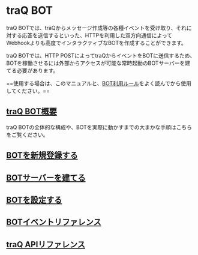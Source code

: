 # traQ BOT
traQ BOTでは、traQからメッセージ作成等の各種イベントを受け取り、それに対する応答を送信するといった、HTTPを利用した双方向通信によってWebhookよりも高度でインタラクティブなBOTを作成することができます。

traQ BOTでは、HTTP POSTによってtraQからイベントをBOTに送信するため、BOTを稼働させるには外部からアクセスが可能な常時起動のBOTサーバーを建てる必要があります。

==使用する場合は、このマニュアルと、[BOT利用ルール](/docs/bot/rule)をよく読んでから使用してください。==

## [traQ BOT概要](/docs/bot/overview)
traQ BOTの全体的な構成や、BOTを実際に動かすまでの大まかな手順はこちらをご覧ください。

## [BOTを新規登録する](/docs/bot/register)

## [BOTサーバーを建てる](/docs/bot/server)

## [BOTを設定する](/docs/bot/settings)

## [BOTイベントリファレンス](/docs/bot/events)

## [traQ APIリファレンス](/docs/bot/traq-api)
